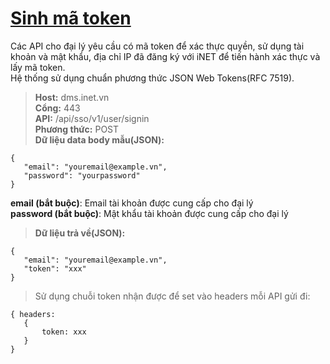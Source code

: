 # [Sinh mã token](#Authentication)
Các API cho đại lý yêu cầu có mã token để xác thực quyền, sử dụng tài khoản và mật khẩu, địa chỉ IP đã đăng ký với iNET để tiến hành xác thực và lấy mã token.  
Hệ thống sử dụng chuẩn phương thức JSON Web Tokens(RFC 7519). 

> **Host:** dms.inet.vn  
> **Cổng:** 443  
> **API:** /api/sso/v1/user/signin  
> **Phương thức:** POST  
> **Dữ liệu data body mẫu(JSON):**   
```
{
   "email": "youremail@example.vn",
   "password": "yourpassword"
}
```
**email (bắt buộc)**: Email tài khoản được cung cấp cho đại lý  
**password (bắt buộc)**: Mật khẩu tài khoản được cung cấp cho đại lý

> **Dữ liệu trả về(JSON):**   
```
{
   "email": "youremail@example.vn",
   "token": "xxx"
}
```
> Sử dụng chuỗi token nhận được để set vào headers mỗi API gửi đi:  
```
{ headers: 
   {
       token: xxx
   }
}
```
